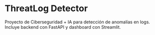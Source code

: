 # ThreatLog Detector
Proyecto de Ciberseguridad + IA para detección de anomalías en logs.  
Incluye backend con FastAPI y dashboard con Streamlit.
